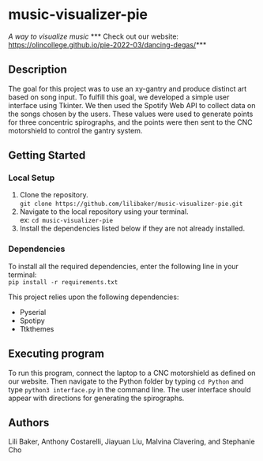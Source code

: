 # music-visualizer-pie
*A way to visualize music*
*** Check out our website: https://olincollege.github.io/pie-2022-03/dancing-degas/***

## Description
The goal for this project was to use an xy-gantry and produce distinct art based on song input. To fulfill this goal, we developed a simple user interface using Tkinter. We then used the Spotify Web API to collect data on the songs chosen by the users. These values were used to generate points for three concentric spirographs, and the points were then sent to the CNC motorshield to control the gantry system.


## Getting Started

### Local Setup
1. Clone the repository.<br>
    `git clone https://github.com/lilibaker/music-visualizer-pie.git`
2. Navigate to the local repository using your terminal.<br>
    ex: `cd music-visualizer-pie`
3. Install the dependencies listed below if they are not already installed.

### Dependencies
To install all the required dependencies, enter the following line in your terminal: <br>
`pip install -r requirements.txt`

This project relies upon the following dependencies:
* Pyserial
* Spotipy
* Ttkthemes

## Executing program
To run this program, connect the laptop to a CNC motorshield as defined on our website. Then navigate to the Python folder by typing `cd Python` and type `python3 interface.py` in the command line. The user interface should appear with directions for generating the spirographs.


## Authors
Lili Baker, Anthony Costarelli, Jiayuan Liu, Malvina Clavering, and Stephanie Cho
